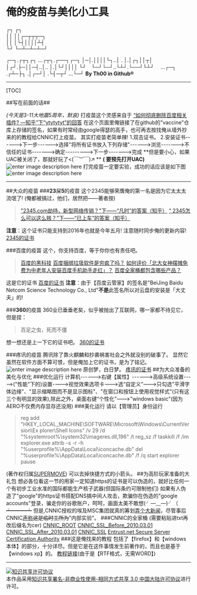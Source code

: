 俺的疫苗与美化小工具
=======
 ┌┐  ┌┐ 　　　　　　  
││  ││┌─┬┬┬─┐    
││  │└┤││││┴┤  
└┘  └─┴─┴─┴─┘

┌─┐.┌┬┐┌┐  ...┌┬┐.┌──┐┌─┐
│─│.││││└┐..│ . │.│┌┐││┬│  
│┌┘.├─││─┤..│..  │.│└┘││││
└┘　└─┘└─┘..└┴┘.└──┘└┴┘　
   ...┌─┐
 .┌┴─├┐
 .│┌─┘│
.└┤─┬┘
   ...└─┘        **By Th00 in Github®**

----------


[TOC]

##写在前面的话##

      
*(今天是3-11大地震5周年，默哀)*
打疫苗这个灵感来自于
[“如何彻底删除百度相关插件? —知乎”下“ytytytyt”的回答](https://www.zhihu.com/question/30796689/answer/49517439)
在这个页面里俺链接了在github的"vaccine"仓库上存储的签名，如果有时常经由google得瑟的高手，也可再去按找俺从墙外抄来的的教程给CNNIC打上疫苗。
其实打疫苗老简单辣!
1.双击证书。
2.安装证书------>下一步------>选择"将所有证书放入下列存储"------>浏览------->不信任的证书------->确定--------->下一步------->完成
**但是要小心，如果UAC被关闭了，那就好玩了<(￣︶￣)↗ **
**( 要预先打开UAC)**
![enter image description here](https://github.com/th00/Files/blob/master/%E6%97%A0%E6%A0%87%E9%A2%988.png?raw=true)
打完疫苗一定要实验，成功的话应该是如下图
![enter image description here](http://himg2.huanqiu.com/attachment2010/2015/1124/20151124111709145.jpg)


----------


##大众的疫苗
###**23**屎**5**的疫苗
这个2345能够荣膺俺的第一名是因为它太太太流氓了!
(俺都被搞过，他们，居然把——著者按)
> ["2345.com劫持，新型网络传销？"下——“凡时”的答案（知乎）](https://www.zhihu.com/question/21515163/answer/18500287)
>[“ 2345怎么可以这么贱？”下——“已上车”的答案（知乎）](https://www.zhihu.com/question/22132143/answer/29138177)

**注意**：这个证书只能支持到2016年也就是今年五月!
注意随时同步俺的更新内容!
[2345的证书](https://github.com/th00/vaccine/blob/master/2345(To2016-5-23).cer?raw=true)

###百度的疫苗
这个，你支持百度，等于你你也有责任吧。
> [百度的黑科技](https://www.zhihu.com/question/26159910/answer/68782602)
> [百度捆绑垃圾软件是穷疯了吗？](https://www.zhihu.com/question/34870256/answer/83006115)
> [如何评价「北大女神摆摊免费为中老年人安装百度手机助手走红」？](https://www.zhihu.com/question/40657947/answer/88372918)
> [百度全家桶都包含哪些产品？](https://www.zhihu.com/question/29816213/answer/64238094)

这是它的证书
[百度的证书](https://github.com/th00/vaccine/blob/master/BAIDU(To2017-2-12).cer?raw=true)
**注意**：由于【百度云管家】的签名是"BeiJing Baidu Netcom Science Technology Co., Ltd"**不是**此签名所以对云盘的安装是「大丈夫」的!

###**360**的疫苗
360业已垂垂老矣，似乎被抛出了互联网，哪一家都不待见它，但是捏：

> 百足之虫，死而不僵

想一想还是上一下它的证书吧。
[360的证书](https://github.com/th00/vaccine/blob/master/360(To2019-3-29).cer?raw=true)

###疼讯的疫苗
腾讯除了靠火麒麟和抄袭祸害社会之外就没别的破事了。
显然它虽然在软件方面不算可恨，但是俺加上它的证书，是为了铭记。
![enter image description here](https://github.com/th00/vaccine/blob/master/f11f3a292df5e0fe57cd7bae5f6034a85fdf724c.jpg?raw=true)
原创梦，白日梦。
[疼讯的证书](https://github.com/th00/vaccine/blob/master/Tencent(To2019-3-29).cer?raw=true)
##为大众准备的美化与优化
###优化运行
计算机------>右键【属性】------>高级系统设置----->("性能"下的)设置---->视觉效果选项卡--->选“自定义”--->只勾选"平滑字体边缘"、"显示缩略图而不是显示图标"、"在窗口和按钮上使用视觉样式"(只有这三个有明显的效果),除此之外，桌面右键“个性化”--->"windows basic"(因为AERO不仅费内存显存还没用)
###美化运行
请以【管理员】身份运行
> reg add "HKEY_LOCAL_MACHINE\SOFTWARE\Microsoft\Windows\CurrentVersion\Ex
> plorer\Shell Icons" /v 29 /d "%systemroot%\system32\imageres.dll,196" /t reg_sz /f
taskkill /f /im explorer.exe
attrib -s -r -h "%userprofile%\AppData\Local\iconcache.db"
del "%userprofile%\AppData\Local\iconcache.db" /f /q
start explorer
pause

(著作权归属[SUPERMOVE](http://blog.sina.com.cn/s/blog_5d2ced280100ocvb.html))
可以去掉快捷方式的小箭头。
##为高阶玩家准备的大礼包
想必各位看这一节的用家一定知道https的证书是可以伪造的，就好比任何一个有初步工业水准的国际都能生产核子武器(但国际条约可限制他们)
如果有人伪造了"google"的https证书搭配DNS搞中间人攻击，欺骗你在伪造的"google accounts"登录，骗走你的谷歌账户，呵呵，画面太美不敢想(╯—﹏—)╯（ ┷━━━┷ 
但是,CNNIC授权的埃及MSC集团就真的筹划[弄个大新闻](https://blog.mozilla.org/security/2015/03/23/revoking-trust-in-one-cnnic-intermediate-certificate/)，尽管事后CNNIC[声称](http://www.cnnic.net.cn/gywm/xwzx/xwzxtzgg/201503/t20150325_52018.htm)<del>这是临时工所为</del>"内部实验"。
###CNNIC的全家桶
(需要粘贴进txt再改后缀名为cer)
[CNNIC_ROOT](https://github.com/th00/Files/blob/master/CNNIC%20ROOT.cer)
[CNNIC_SSL_Before_2010.03.01](https://github.com/th00/vaccine/raw/master/CNNIC_SSL_Before_2010.03.01.cer)
[CNNIC_SSL_After_2010.03.01](https://github.com/th00/vaccine/raw/master/CNNIC_SSL_After_2010.03.01.cer)
[CNNIC_SSL](https://github.com/th00/vaccine/raw/master/CNNIC_SSL.cer)
[Entrust.net Secure Server Certification Authority](https://github.com/th00/vaccine/raw/master/Entrust.net%20Secure%20Server%20Certification%20Authority.cer)
###这是俺找来的教程
包括了【firefox】和【windows本体】的部分，十分详尽。但是它是在这件事情发生前著作的，而且也是基于【windows xp】的。
[教程链接](https://github.com/th00/Files/blob/master/CNNIC%E7%96%AB%E8%8B%97%E6%8E%A5%E7%A7%8D%E6%93%8D%E4%BD%9C%E6%8C%87%E5%8D%97.rtf?raw=true)(由于是【RTF格式，无需WORD】)


----------
<a rel="license" href="http://creativecommons.org/licenses/by-nc-sa/3.0/cn/"><img alt="知识共享许可协议" style="border-width:0" src="https://i.creativecommons.org/l/by-nc-sa/3.0/cn/88x31.png" /></a><br />本作品采用<a rel="license" href="http://creativecommons.org/licenses/by-nc-sa/3.0/cn/">知识共享署名-非商业性使用-相同方式共享 3.0 中国大陆许可协议</a>进行许可。


